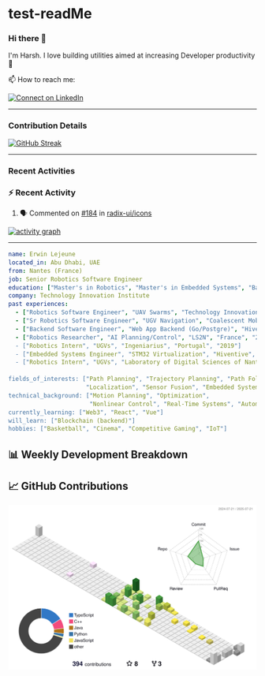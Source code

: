 # test-readMe

### Hi there 👋

I'm Harsh. I love building utilities aimed at increasing Developer productivity :raised_hands: 

<!-- 🔭 I’m currently working on [MEVN-CLI](https://github.com/madlabsinc/mevn-cli) -->

📫 How to reach me:

 [![Connect on LinkedIn](https://img.shields.io/badge/--linkedin?label=LinkedIn&logo=LinkedIn&style=social)](https://www.linkedin.com/in/harsh-r-594195200/)

---

### Contribution Details

[![GitHub Streak](https://streak-stats.demolab.com?user=hackerHarsh-77)](https://git.io/streak-stats)

---

### Recent Activities
### :zap: Recent Activity

<!--START_SECTION:activity-->
1. 🗣 Commented on [#184](https://github.com/radix-ui/icons/pull/184#issuecomment-2440003101) in [radix-ui/icons](https://github.com/radix-ui/icons)
<!--END_SECTION:activity-->


[![activity graph](https://github-readme-activity-graph.vercel.app/graph?username=hackerHarsh-77&theme=github-dark-dimmed&custom_title=Harsh%20Activity%20Graph&hide_border=true)](https://github.com/hcakerHarsh-77/github-readme-activity-graph)

---

```yaml
name: Erwin Lejeune
located_in: Abu Dhabi, UAE
from: Nantes (France)
job: Senior Robotics Software Engineer
education: ["Master's in Robotics", "Master's in Embedded Systems", "Bachelor's in Electronics"]
company: Technology Innovation Institute
past experiences:
  - ["Robotics Software Engineer", "UAV Swarms", "Technology Innovation Institute", "UAE", "2022-2023"]
  - ["Sr Robotics Software Engineer", "UGV Navigation", "Coalescent Mobile Robotics", "Denmark", "2021-2022"]
  - ["Backend Software Engineer", "Web App Backend (Go/Postgre)", "Hiventive", "Fully Remote", "2020-2021"]
  - ["Robotics Researcher", "AI Planning/Control", "LS2N", "France", "2019-2021]
  - ["Robotics Intern", "UGVs", "Ingeniarius", "Portugal", "2019"]
  - ["Embedded Systems Engineer", "STM32 Virtualization", "Hiventive", "France", "2018-2019"]
  - ["Robotics Intern", "UGVs", "Laboratory of Digital Sciences of Nantes (LS2N)", "France", "2019"]

fields_of_interests: ["Path Planning", "Trajectory Planning", "Path Following", "Behaviour Planning", 
                      "Localization", "Sensor Fusion", "Embedded Systems"]
technical_background: ["Motion Planning", "Optimization", 
                       "Nonlinear Control", "Real-Time Systems", "Automated Planning"]
currently_learning: ["Web3", "React", "Vue"]
will_learn: ["Blockchain (backend)"]
hobbies: ["Basketball", "Cinema", "Competitive Gaming", "IoT"]
```
<!--Waka readme stats-->
## 📊 Weekly Development Breakdown
<!--START_SECTION:waka-->
<!--END_SECTION:waka-->

## 📈 GitHub Contributions
<!--3D Contribution Graph-->
<picture>
  <source media="(prefers-color-scheme: dark)" srcset="./profile-3d-contrib/profile-night-rainbow.svg">
  <source media="(prefers-color-scheme: light)" srcset="./profile-3d-contrib/profile-south-season.svg">
  <img alt="3D Contribution Graph" src="./profile-3d-contrib/profile-south-season.svg">
</picture>
